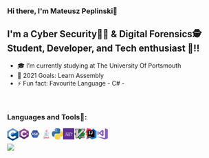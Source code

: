 ### Hi there, I'm Mateusz Peplinski👋


## I'm a Cyber Security👨‍💻 & Digital Forensics🕵️ Student, Developer, and Tech enthusiast 👾!!

- 🎓 I’m currently studying at The University Of Portsmouth
- 🥅 2021 Goals: Learn Assembly  
- ⚡ Fun fact: Favourite Language - C# -

<br />

### Languages and Tools🔧:
<img align="left" alt="C" width="26px" src="icons/695px-C_Programming_Language.svg.png" />
<img align="left" alt="C#" width="26px" src="icons/csharp-01.png" />
<img align="left" alt="ASM" width="26px" src="icons/ASM.png" />
<img align="left" alt="JAVA" width="26px" src="icons/java-logo-1.png" />
<img align="left" alt="Python" width="26px" src="icons/Python.png" />
<img align="left" alt=".NET" width="26px" src="icons/net.png" />
<img align="left" alt="VIM" width="26px" src="icons/544px-Vimlogo.svg.png" />
<img align="left" alt="InteliJ" width="26px" src="icons/IntelliJ_IDEA_Icon.svg.png" />
<img align="left" alt="Visual Studio" width="26px" src="icons/Visual_Studio_2017_Logo.png" />
<br />
<br />

<a href="https://github.com/MartinHeinz/MartinHeinz">
  <img align="center" src="https://github-readme-stats.vercel.app/api/top-langs/?username=MartinHeinz&hide=java,html,tex&title_color=ffffff&text_color=c9cacc&icon_color=2bbc8a&bg_color=1d1f21&langs_count=3" />
</a>

